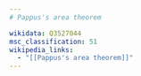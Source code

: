 ```yaml
---
# Pappus's area theorem

wikidata: Q3527044
msc_classification: 51
wikipedia_links:
  - "[[Pappus's area theorem]]"
---
```

